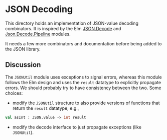 # JSON Decoding

This directory holds an implementation of JSON-value decoding combinators.
It is inspired by the Elm [JSON.Decode](https://package.elm-lang.org/packages/elm-lang/core/5.1.1/Json-Decode#data-structures)
and [Json.Decode.Pipeline](https://github.com/NoRedInk/elm-json-decode-pipeline/) modules.

It needs a few more combinators and documentation before being added to the
JSON library.

## Discussion

The `JSONUtil` module uses exceptions to signal errors, whereas this module
follows the Elm design and uses the `result` datatype to explicitly propagate
errors.  We should probably try to have consistency between the two. Some
choices:

* modify the `JSONUtil` structure to also provide versions of functions that
  return the `result` datatype; e.g.,
``` sml
val asInt : JSON.value -> int result
```

* modify the decode interface to just propagate exceptions (like `JSONUtil`).

